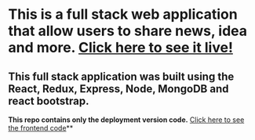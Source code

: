 # This is a full stack web application that allow users to share news, idea and more. [Click here to see it live!](https://full-stack-blog-sharing.herokuapp.com/)
## This full stack application was built using the React, Redux, Express, Node, MongoDB and react bootstrap.
**This repo contains only the deployment version code.** [Click here to see the frontend code](https://github.com/HangCcZ/Full-Stack-Blog-Sharing-Frontend)**




